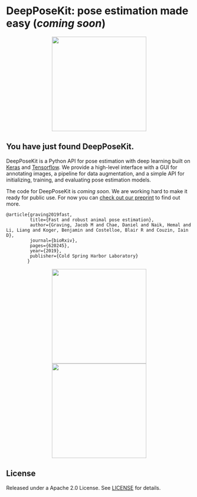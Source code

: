 DeepPoseKit: pose estimation made easy (*coming soon*)
============

<p align="center">
<img src="https://github.com/jgraving/jgraving.github.io/blob/master/files/images/Figure1video1.gif" height="256">
</p>


You have just found DeepPoseKit.
------------
DeepPoseKit is a Python API for pose estimation with deep learning built on [Keras](https://github.com/keras-team/keras) and [Tensorflow](https://github.com/tensorflow/tensorflow). We provide a high-level interface with a GUI for annotating images, a pipeline for data augmentation, and a simple API for initializing, training, and evaluating pose estimation models.

The code for DeepPoseKit is *coming soon*. We are working hard to make it ready for public use. For now you can [check out our preprint](https://www.biorxiv.org/content/10.1101/620245v3) to find out more.

    @article{graving2019fast,
             title={Fast and robust animal pose estimation},
             author={Graving, Jacob M and Chae, Daniel and Naik, Hemal and Li, Liang and Koger, Benjamin and Costelloe, Blair R and Couzin, Iain D},
             journal={bioRxiv},
             pages={620245},
             year={2019},
             publisher={Cold Spring Harbor Laboratory}
            }

<p align="center">
<img src="https://github.com/jgraving/jgraving.github.io/blob/master/files/images/zebra.gif" height="256">
<img src="https://github.com/jgraving/jgraving.github.io/blob/master/files/images/locust.gif" height="256">
</p>

License
------------
Released under a Apache 2.0 License. See [LICENSE](https://github.com/jgraving/deepposekit/blob/master/LICENSE) for details.

